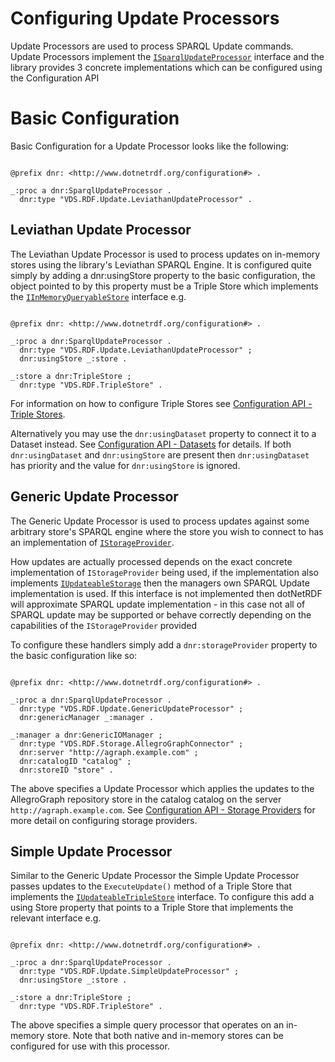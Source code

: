 # Configuring Update Processors 

Update Processors are used to process SPARQL Update commands. Update Processors implement the [`ISparqlUpdateProcessor`](xref:VDS.RDF.Update.ISparqlUpdateProcessor) interface and the library provides 3 concrete implementations which can be configured using the Configuration API

# Basic Configuration 

Basic Configuration for a Update Processor looks like the following:

```turtle

@prefix dnr: <http://www.dotnetrdf.org/configuration#> .

_:proc a dnr:SparqlUpdateProcessor .
  dnr:type "VDS.RDF.Update.LeviathanUpdateProcessor" .
```

## Leviathan Update Processor 

The Leviathan Update Processor is used to process updates on in-memory stores using the library's Leviathan SPARQL Engine. It is configured quite simply by adding a dnr:usingStore property to the basic configuration, the object pointed to by this property must be a Triple Store which implements the [`IInMemoryQueryableStore`](xref:VDS.RDF.IInMemoryQueryableStore) interface e.g.

```turtle

@prefix dnr: <http://www.dotnetrdf.org/configuration#> .

_:proc a dnr:SparqlUpdateProcessor .
  dnr:type "VDS.RDF.Update.LeviathanUpdateProcessor" ;
  dnr:usingStore _:store .

_:store a dnr:TripleStore ;
  dnr:type "VDS.RDF.TripleStore" .
```

For information on how to configure Triple Stores see [Configuration API - Triple Stores](Configuration-Triple-Stores.md).

Alternatively you may use the `dnr:usingDataset` property to connect it to a Dataset instead. See [Configuration API - Datasets](Configuration-SPARQL-Datasets.md) for details. If both `dnr:usingDataset` and `dnr:usingStore` are present then `dnr:usingDataset` has priority and the value for `dnr:usingStore` is ignored.

## Generic Update Processor 

The Generic Update Processor is used to process updates against some arbitrary store's SPARQL engine where the store you wish to connect to has an implementation of [`IStorageProvider`](xref:VDS.RDF.Storage.IStorageProvider).

How updates are actually processed depends on the exact concrete implementation of `IStorageProvider` being used, if the implementation also implements [`IUpdateableStorage`](xref:VDS.RDF.Storage.IUpdateableStorage) then the managers own SPARQL Update implementation is used. If this interface is not implemented then dotNetRDF will approximate SPARQL update implementation - in this case not all of SPARQL update may be supported or behave correctly depending on the capabilities of the `IStorageProvider` provided

To configure these handlers simply add a `dnr:storageProvider` property to the basic configuration like so:

```turtle

@prefix dnr: <http://www.dotnetrdf.org/configuration#> .

_:proc a dnr:SparqlUpdateProcessor .
  dnr:type "VDS.RDF.Update.GenericUpdateProcessor" ;
  dnr:genericManager _:manager .

_:manager a dnr:GenericIOManager ;
  dnr:type "VDS.RDF.Storage.AllegroGraphConnector" ;
  dnr:server "http://agraph.example.com" ;
  dnr:catalogID "catalog" ;
  dnr:storeID "store" .
```

The above specifies a Update Processor which applies the updates to the AllegroGraph repository store in the catalog catalog on the server `http://agraph.example.com`. See [Configuration API - Storage Providers](Configuration-Storage-Providers.md) for more detail on configuring storage providers.

## Simple Update Processor 

Similar to the Generic Update Processor the Simple Update Processor passes updates to the `ExecuteUpdate()` method of a Triple Store that implements the [`IUpdateableTripleStore`](xref:VDS.RDF.IUpdateableTripleStore) interface. To configure this add a using Store property that points to a Triple Store that implements the relevant interface e.g.

```turtle

@prefix dnr: <http://www.dotnetrdf.org/configuration#> .

_:proc a dnr:SparqlUpdateProcessor .
  dnr:type "VDS.RDF.Update.SimpleUpdateProcessor" ;
  dnr:usingStore _:store .

_:store a dnr:TripleStore ;
  dnr:type "VDS.RDF.TripleStore" .
```

The above specifies a simple query processor that operates on an in-memory store. Note that both native and in-memory stores can be configured for use with this processor.
